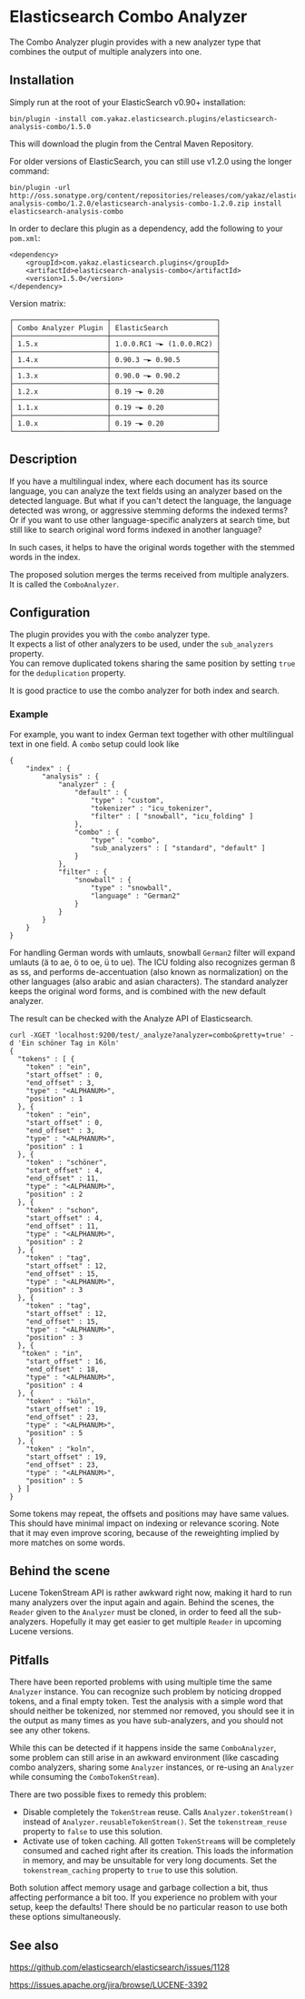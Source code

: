 Elasticsearch Combo Analyzer
============================

The Combo Analyzer plugin provides with a new analyzer type that combines the output of multiple analyzers into one.

Installation
-----------

Simply run at the root of your ElasticSearch v0.90+ installation:

	bin/plugin -install com.yakaz.elasticsearch.plugins/elasticsearch-analysis-combo/1.5.0

This will download the plugin from the Central Maven Repository.

For older versions of ElasticSearch, you can still use v1.2.0 using the longer command:

	bin/plugin -url http://oss.sonatype.org/content/repositories/releases/com/yakaz/elasticsearch/plugins/elasticsearch-analysis-combo/1.2.0/elasticsearch-analysis-combo-1.2.0.zip install elasticsearch-analysis-combo

In order to declare this plugin as a dependency, add the following to your `pom.xml`:

	<dependency>
	    <groupId>com.yakaz.elasticsearch.plugins</groupId>
	    <artifactId>elasticsearch-analysis-combo</artifactId>
	    <version>1.5.0</version>
	</dependency>

Version matrix:

    ┌───────────────────────┬──────────────────────────┐
    │ Combo Analyzer Plugin │ ElasticSearch            │
    ├───────────────────────┼──────────────────────────┤
    │ 1.5.x                 │ 1.0.0.RC1 ─► (1.0.0.RC2) │
    ├───────────────────────┼──────────────────────────┤
    │ 1.4.x                 │ 0.90.3 ─► 0.90.5         │
    ├───────────────────────┼──────────────────────────┤
    │ 1.3.x                 │ 0.90.0 ─► 0.90.2         │
    ├───────────────────────┼──────────────────────────┤
    │ 1.2.x                 │ 0.19 ─► 0.20             │
    ├───────────────────────┼──────────────────────────┤
    │ 1.1.x                 │ 0.19 ─► 0.20             │
    ├───────────────────────┼──────────────────────────┤
    │ 1.0.x                 │ 0.19 ─► 0.20             │
    └───────────────────────┴──────────────────────────┘

Description
-----------

If you have a multilingual index, where each document has its source language, you can analyze the text fields using an analyzer based on the detected language. 
But what if you can't detect the language, the language detected was wrong, or aggressive stemming deforms the indexed terms? Or if you want to use other language-specific analyzers at search time, but still like to search original word forms indexed in another language?

In such cases, it helps to have the original words together with the stemmed words in the index.

The proposed solution merges the terms received from multiple analyzers. It is called the `ComboAnalyzer`.

Configuration
-------------

The plugin provides you with the `combo` analyzer type.  
It expects a list of other analyzers to be used, under the `sub_analyzers` property.  
You can remove duplicated tokens sharing the same position by setting `true` for the `deduplication` property.

It is good practice to use the combo analyzer for both index and search.

### Example

For example, you want to index German text together with other multilingual text in one field. A `combo` setup could look like

	{
	    "index" : {
	        "analysis" : {
	            "analyzer" : {
	                "default" : {
	                    "type" : "custom",
	                    "tokenizer" : "icu_tokenizer",
	                    "filter" : [ "snowball", "icu_folding" ]
	                },
	                "combo" : {
	                    "type" : "combo",
	                    "sub_analyzers" : [ "standard", "default" ]
	                }
	            },
	            "filter" : {
	                "snowball" : {
	                    "type" : "snowball",
	                    "language" : "German2"
	                }
	            }
	        }
	    }
	}

For handling German words with umlauts, snowball `German2` filter will expand umlauts (ä to ae, ö to oe, ü to ue). The ICU folding also recognizes german ß as ss, and performs de-accentuation (also known as normalization) on the other languages (also arabic and asian characters). The standard analyzer keeps the original word forms, and is combined with the new default analyzer.

The result can be checked with the Analyze API of Elasticsearch.

	curl -XGET 'localhost:9200/test/_analyze?analyzer=combo&pretty=true' -d 'Ein schöner Tag in Köln'
	{
	  "tokens" : [ {
	    "token" : "ein",
	    "start_offset" : 0,
	    "end_offset" : 3,
	    "type" : "<ALPHANUM>",
	    "position" : 1
	  }, {
	    "token" : "ein",
	    "start_offset" : 0,
	    "end_offset" : 3,
	    "type" : "<ALPHANUM>",
	    "position" : 1
	  }, {
	    "token" : "schöner",
	    "start_offset" : 4,
	    "end_offset" : 11,
	    "type" : "<ALPHANUM>",
	    "position" : 2
	  }, {
	    "token" : "schon",
	    "start_offset" : 4,
	    "end_offset" : 11,
	    "type" : "<ALPHANUM>",
	    "position" : 2
	  }, {
	    "token" : "tag",
	    "start_offset" : 12,
	    "end_offset" : 15,
	    "type" : "<ALPHANUM>",
	    "position" : 3
	  }, {
	    "token" : "tag",
	    "start_offset" : 12,
	    "end_offset" : 15,
	    "type" : "<ALPHANUM>",
	    "position" : 3
	  }, {
	   "token" : "in",
	    "start_offset" : 16,
	    "end_offset" : 18,
	    "type" : "<ALPHANUM>",
	    "position" : 4
	  }, {
	    "token" : "köln",
	    "start_offset" : 19,
	    "end_offset" : 23,
	    "type" : "<ALPHANUM>",
	    "position" : 5
	  }, {
	    "token" : "koln",
	    "start_offset" : 19,
	    "end_offset" : 23,
	    "type" : "<ALPHANUM>",
	    "position" : 5
	  } ]
	}

Some tokens may repeat, the offsets and positions may have same values.
This should have minimal impact on indexing or relevance scoring. Note that it may even improve scoring, because of the reweighting implied by more matches on some words.

Behind the scene
----------------

Lucene TokenStream API is rather awkward right now, making it hard to run many analyzers over the input again and again.
Behind the scenes, the `Reader` given to the `Analyzer` must be cloned, in order to feed all the sub-analyzers.
Hopefully it may get easier to get multiple `Reader` in upcoming Lucene versions.

Pitfalls
--------

There have been reported problems with using multiple time the same `Analyzer` instance.
You can recognize such problem by noticing dropped tokens, and a final empty token.
Test the analysis with a simple word that should neither be tokenized, nor stemmed nor removed,
you should see it in the output as many times as you have sub-analyzers,
and you should not see any other tokens.

While this can be detected if it happens inside the same `ComboAnalyzer`, some problem can still arise in an awkward environment
(like cascading combo analyzers, sharing some `Analyzer` instances, or re-using an `Analyzer` while consuming the `ComboTokenStream`).

There are two possible fixes to remedy this problem:
* Disable completely the `TokenStream` reuse. Calls `Analyzer.tokenStream()` instead of `Analyzer.reusableTokenStream()`.
  Set the `tokenstream_reuse` property to `false` to use this solution.
* Activate use of token caching. All gotten `TokenStream`s will be completely consumed and cached right after its creation.
  This loads the information in memory, and may be unsuitable for very long documents.
  Set the `tokenstream_caching` property to `true` to use this solution.

Both solution affect memory usage and garbage collection a bit, thus affecting performance a bit too.
If you experience no problem with your setup, keep the defaults!
There should be no particular reason to use both these options simultaneously.

See also
--------

https://github.com/elasticsearch/elasticsearch/issues/1128

https://issues.apache.org/jira/browse/LUCENE-3392
